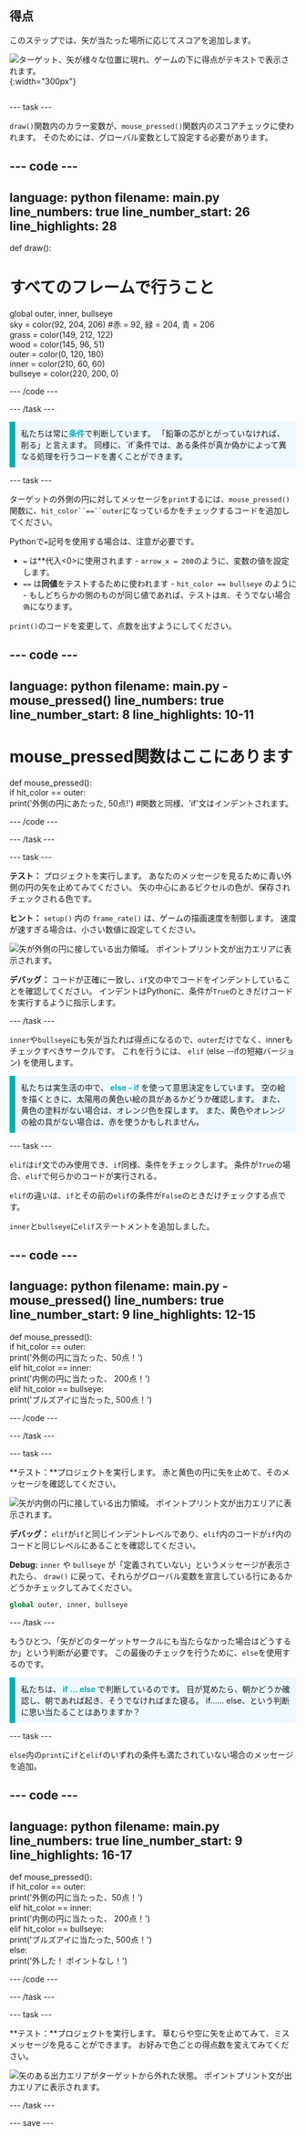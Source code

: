 ## 得点

<div style="display: flex; flex-wrap: wrap">
<div style="flex-basis: 200px; flex-grow: 1; margin-right: 15px;">
このステップでは、矢が当たった場所に応じてスコアを追加します。
</div>
<div>

![ターゲット、矢が様々な位置に現れ、ゲームの下に得点がテキストで表示されます。](images/points-scored.gif){:width="300px"}

</div>
</div>

--- task ---

`draw()`関数内のカラー変数が、`mouse_pressed()`関数内のスコアチェックに使われます。 そのためには、グローバル変数として設定する必要があります。

--- code ---
---
language: python filename: main.py line_numbers: true line_number_start: 26
line_highlights: 28
---

def draw():
# すべてのフレームで行うこと
  global outer, inner, bullseye    
sky = color(92, 204, 206) #赤 = 92, 緑 = 204, 青 = 206    
grass = color(149, 212, 122)    
wood = color(145, 96, 51)    
outer = color(0, 120, 180)    
inner = color(210, 60, 60)   
bullseye = color(220, 200, 0)

--- /code ---

--- /task ---

<p style="border-left: solid; border-width:10px; border-color: #0faeb0; background-color: aliceblue; padding: 10px;">
私たちは常に<span style="color: #0faeb0; font-weight: bold;">条件</span>で判断しています。 「鉛筆の芯がとがっていなければ、削る」と言えます。 同様に、`if`条件では、ある条件が真か偽かによって異なる処理を行うコードを書くことができます。
</p>

--- task ---

ターゲットの外側の円に対してメッセージを`print`するには、`mouse_pressed()`関数に、`hit_color``==``outer`になっているかをチェックするコードを追加してください。

Pythonで`=`記号を使用する場合は、注意が必要です。
 + `=` は**代入<0>に使用されます - `arrow_x = 200`のように、変数の値を設定します。</li>
 + `==` は**同値**をテストするために使われます - `hit_color == bullseye` のように - もしどちらかの側のものが同じ値であれば、テストは`真`、そうでない場合`偽`になります。</ul>

`print()`のコードを変更して、点数を出すようにしてください。

--- code ---
---
language: python filename: main.py - mouse_pressed() line_numbers: true line_number_start: 8
line_highlights: 10-11
---

# mouse_pressed関数はここにあります
def mouse_pressed():     
if hit_color == outer:      
print('外側の円にあたった, 50点!') #関数と同様、'if'文はインデントされます。

--- /code ---

--- /task ---

--- task ---

**テスト：** プロジェクトを実行します。 あなたのメッセージを見るために青い外側の円の矢を止めてみてください。 矢の中心にあるピクセルの色が、保存されチェックされる色です。

**ヒント：** `setup()` 内の `frame_rate()` は、ゲームの描画速度を制御します。 速度が速すぎる場合は、小さい数値に設定してください。

![矢が外側の円に接している出力領域。 ポイントプリント文が出力エリアに表示されます。](images/blue-points.png)

**デバッグ：** コードが正確に一致し、`if`文の中でコードをインデントしていることを確認してください。 インデントはPythonに、条件が`True`のときだけコードを実行するように指示します。

--- /task ---

`inner`や`bullseye`にも矢が当たれば得点になるので、`outer`だけでなく、innerもチェックすべきサークルです。 これを行うには、 `elif` (else --ifの短縮バージョン) を使用します。

<p style="border-left: solid; border-width:10px; border-color: #0faeb0; background-color: aliceblue; padding: 10px;">
私たちは実生活の中で、<span style="color: #0faeb0; font-weight: bold;"> else - if </span> を使って意思決定をしています。 空の絵を描くときに、太陽用の黄色い絵の具があるかどうか確認します。 また、黄色の塗料がない場合は、オレンジ色を探します。 また、黄色やオレンジの絵の具がない場合は、赤を使うかもしれません。
</p>

--- task ---

`elif`は`if`文でのみ使用でき、`if`同様、条件をチェックします。 条件が`True`の場合、`elif`で何らかのコードが実行される。

`elif`の違いは、`if`とその前の`elif`の条件が`False`のときだけチェックする点です。

`inner`と`bullseye`に`elif`ステートメントを追加しました。

--- code ---
---
language: python filename: main.py - mouse_pressed() line_numbers: true line_number_start: 9
line_highlights: 12-15
---

def mouse_pressed():    
if hit_color == outer:    
print('外側の円に当たった、50点！')    
elif hit_color == inner:    
print('内側の円に当たった、 200点！')   
elif hit_color == bullseye:    
print('ブルズアイに当たった, 500点！')

--- /code ---

--- /task ---

--- task ---

**テスト：**プロジェクトを実行します。 赤と黄色の円に矢を止めて、そのメッセージを確認してください。

![矢が内側の円に接している出力領域。 ポイントプリント文が出力エリアに表示されます。](images/yellow-points.png)

**デバッグ：** `elif`が`if`と同じインデントレベルであり、`elif`内のコードが`if`内のコードと同じレベルにあることを確認してください。

**Debug:** `inner` や `bullseye` が「定義されていない」というメッセージが表示されたら、 `draw()` に戻って、それらがグローバル変数を宣言している行にあるかどうかチェックしてみてください。

```python
global outer, inner, bullseye
```

--- /task ---

もうひとつ、「矢がどのターゲットサークルにも当たらなかった場合はどうするか」という判断が必要です。 この最後のチェックを行うために、`else`を使用するのです。

<p style="border-left: solid; border-width:10px; border-color: #0faeb0; background-color: aliceblue; padding: 10px;">
私たちは、<span style="color: #0faeb0; font-weight: bold;"> if ... else </span>で判断しているのです。 目が覚めたら、朝かどうか確認し、朝であれば起き、そうでなければまた寝る。 if...... else、という判断に思い当たることはありますか？ 
</p>

--- task ---

`else`内の`print`に`if`と`elif`のいずれの条件も満たされていない場合のメッセージを追加。

--- code ---
---
language: python filename: main.py line_numbers: true line_number_start: 9
line_highlights: 16-17
---

def mouse_pressed():    
if hit_color == outer:   
print('外側の円に当たった、50点！')   
elif hit_color == inner:   
print('内側の円に当たった、 200点！')   
elif hit_color == bullseye:    
print('ブルズアイに当たった, 500点！')   
else:   
print('外した！ ポイントなし！')

--- /code ---

--- /task ---

--- task ---

**テスト：**プロジェクトを実行します。 草むらや空に矢を止めてみて、ミスメッセージを見ることができます。 お好みで色ごとの得点数を変えてみてください。

![矢のある出力エリアがターゲットから外れた状態。 ポイントプリント文が出力エリアに表示されます。](images/missed-points.png)

--- /task ---

--- save ---
